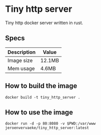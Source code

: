 # Tiny http server
Tiny http docker server written in rust.

## Specs
| Description | Value      |
| ----------- | ---------- |
| Image size  |   12.1MB   |
| Mem usage   |   4.6MB    |

## How to build the image
`docker build -t tiny_http_server .`

## How to use the image
`docker run -d -p 80:8080 -v $PWD:/var/www jeroenvervaeke/tiny_http_server:latest`
